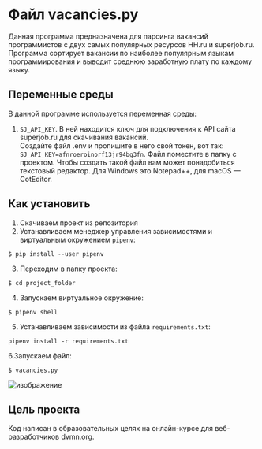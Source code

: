 # Файл vacancies.py
Данная программа предназначена для парсинга вакансий программистов с двух самых популярных ресурсов HH.ru и superjob.ru. Программа сортирует вакансии по наиболее популярным языкам программирования и выводит среднюю заработную плату по каждому языку.

## Переменные среды

В данной программе используется переменная среды:  
1. `SJ_API_KEY`. В ней находится ключ для подключения к API сайта superjob.ru для скачивания вакансий.  
Создайте файл .env и пропишите в него свой токен, вот так: `SJ_API_KEY=afnroeroinorf13jr94bg3fn`. Файл поместите в папку с проектом. Чтобы создать такой файл вам может понадобиться текстовый редактор. Для Windows это Notepad++, для macOS — CotEditor. 

## Как установить

1. Скачиваем проект из репозитория
1. Устанавливаем менеджер управления зависимостями и виртуальным окружением `pipenv`:  
```
$ pip install --user pipenv
```
3. Переходим в папку проекта:  
```
$ cd project_folder
```
4. Запускаем виртуальное окружение:  
```
$ pipenv shell
```
5. Устанавливаем зависимости из файла `requirements.txt`:  
```
pipenv install -r requirements.txt
```
6.Запускаем файл:  
```
$ vacancies.py
```
![изображение](https://user-images.githubusercontent.com/106922768/187740887-0f7b885e-af92-4de3-aab4-ee92b445bb85.png)

## Цель проекта
Код написан в образовательных целях на онлайн-курсе для веб-разработчиков dvmn.org.
